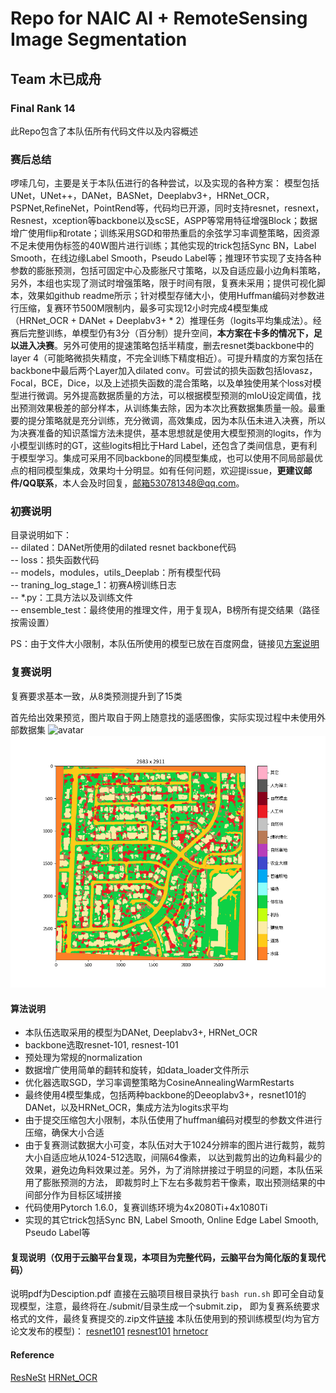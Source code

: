 # Repo for NAIC AI + RemoteSensing Image Segmentation
## Team 木已成舟
### Final Rank 14

此Repo包含了本队伍所有代码文件以及内容概述

### 赛后总结
啰嗦几句，主要是关于本队伍进行的各种尝试，以及实现的各种方案：
模型包括UNet，UNet++，DANet，BASNet，Deeplabv3+，HRNet_OCR，PSPNet,RefineNet，PointRend等，代码均已开源，同时支持resnet，resnext，Resnest，xception等backbone以及scSE，ASPP等常用特征增强Block；数据增广使用flip和rotate；训练采用SGD和带热重启的余弦学习率调整策略，因资源不足未使用伪标签的40W图片进行训练；其他实现的trick包括Sync BN，Label Smooth，在线边缘Label Smooth，Pseudo Label等；推理环节实现了支持各种参数的膨胀预测，包括可固定中心及膨胀尺寸策略，以及自适应最小边角料策略，另外，本组也实现了测试时增强策略，限于时间有限，复赛未采用；提供可视化脚本，效果如github readme所示；针对模型存储大小，使用Huffman编码对参数进行压缩，复赛环节500M限制内，最多可实现12小时完成4模型集成（HRNet_OCR + DANet + Deeplabv3+ * 2）推理任务（logits平均集成法）。经赛后完整训练，单模型仍有3分（百分制）提升空间，**本方案在卡多的情况下，足以进入决赛**。另外可使用的提速策略包括半精度，删去resnet类backbone中的layer 4（可能略微损失精度，不完全训练下精度相近）。可提升精度的方案包括在backbone中最后两个Layer加入dilated conv。可尝试的损失函数包括lovasz，Focal，BCE，Dice，以及上述损失函数的混合策略，以及单独使用某个loss对模型进行微调。另外提高数据质量的方法，可以根据模型预测的mIoU设定阈值，找出预测效果极差的部分样本，从训练集去除，因为本次比赛数据集质量一般。最重要的提分策略就是充分训练，充分微调，高效集成，因为本队伍未进入决赛，所以为决赛准备的知识蒸馏方法未提供，基本思想就是使用大模型预测的logits，作为小模型训练时的GT，这些logits相比于Hard Label，还包含了类间信息，更有利于模型学习。集成可采用不同backbone的同模型集成，也可以使用不同局部最优点的相同模型集成，效果均十分明显。如有任何问题，欢迎提issue，**更建议邮件/QQ联系**，本人会及时回复，邮箱530781348@qq.com。


### 初赛说明
目录说明如下：  
-- dilated：DANet所使用的dilated resnet backbone代码  
-- loss：损失函数代码  
-- models，modules，utils_Deeplab：所有模型代码  
-- traning_log_stage_1：初赛A榜训练日志  
-- *.py：工具方法以及训练文件  
-- ensemble_test：最终使用的推理文件，用于复现A，B榜所有提交结果（路径按需设置）

PS：由于文件大小限制，本队伍所使用的模型已放在百度网盘，链接见[方案说明](https://github.com/JasmineRain/NAIC_AI-RS/blob/master/METHOD.md)

### 复赛说明
复赛要求基本一致，从8类预测提升到了15类

首先给出效果预览，图片取自于网上随意找的遥感图像，实际实现过程中未使用外部数据集
![avatar](./demo/P0063.png)
![avatar](./demo/demo.png)

#### 算法说明
- 本队伍选取采用的模型为DANet, Deeplabv3+, HRNet_OCR
- backbone选取resnet-101, resnest-101
- 预处理为常规的normalization
- 数据增广使用简单的翻转和旋转，如data_loader文件所示
- 优化器选取SGD，学习率调整策略为CosineAnnealingWarmRestarts
- 最终使用4模型集成，包括两种backbone的Deeoplabv3+，resnet101的DANet，以及HRNet_OCR，集成方法为logits求平均
- 由于提交压缩包大小限制，本队伍使用了huffman编码对模型的参数文件进行压缩，确保大小合适
- 由于复赛测试数据大小可变，本队伍对大于1024分辨率的图片进行裁剪，裁剪大小自适应地从1024-512选取，间隔64像素，
以达到裁剪出的边角料最少的效果，避免边角料效果过差。另外，为了消除拼接过于明显的问题，本队伍采用了膨胀预测的方法，
即裁剪时上下左右多裁剪若干像素，取出预测结果的中间部分作为目标区域拼接
- 代码使用Pytorch 1.6.0，复赛训练环境为4x2080Ti+4x1080Ti
- 实现的其它trick包括Sync BN, Label Smooth, Online Edge Label Smooth, Pseudo Label等

#### 复现说明（仅用于云脑平台复现，本项目为完整代码，云脑平台为简化版的复现代码）
说明pdf为Desciption.pdf
直接在云脑项目根目录执行 ```bash run.sh``` 即可全自动复现模型，注意，最终将在./submit/目录生成一个submit.zip，
即为复赛系统要求格式的文件，最终复赛提交的.zip文件[链接](http://212.64.70.65/static/images/submit.zip)
本队伍使用到的预训练模型(均为官方论文发布的模型)：
[resnet101](https://download.pytorch.org/models/resnet101-5d3b4d8f.pth)
[resnest101](https://s3.us-west-1.wasabisys.com/resnest/torch/resnest101-22405ba7.pth)
[hrnetocr](http://212.64.70.65/static/images/hrnet_ocr_cs_trainval_8227_torch11.pth)

#### Reference
[ResNeSt](https://github.com/zhanghang1989/ResNeSt#pretrained-models)
[HRNet_OCR](https://github.com/HRNet/HRNet-Semantic-Segmentation/tree/HRNet-OCR)
